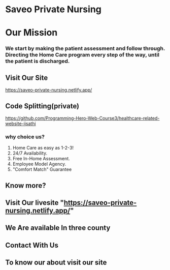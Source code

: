 # Saveo Private Nursing

# Our Mission
### We start by making the patient assessment and follow through. Directing the Home Care program every step of the way, until the patient is discharged.
## Visit Our Site
https://saveo-private-nursing.netlify.app/

## Code Splitting(private)
https://github.com/Programming-Hero-Web-Course3/healthcare-related-website-ijsathi

### why choice us?
1. Home Care as easy as 1-2-3!
2. 24/7 Availability.
3. Free In-Home Assessment.
4. Employee Model Agency.
5. "Comfort Match" Guarantee
## Know more?
## Visit Our livesite "https://saveo-private-nursing.netlify.app/"
## We Are available In three county 
## Contact With Us
## To know our about visit our site